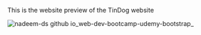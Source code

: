 This is the website preview of the TinDog website



![nadeem-ds github io_web-dev-bootcamp-udemy-bootstrap_](https://github.com/nadeem-ds/web-dev-bootcamp-udemy-bootstrap/assets/57771677/669706ac-fd6c-4a4f-ad4f-97eeefd23abe)
